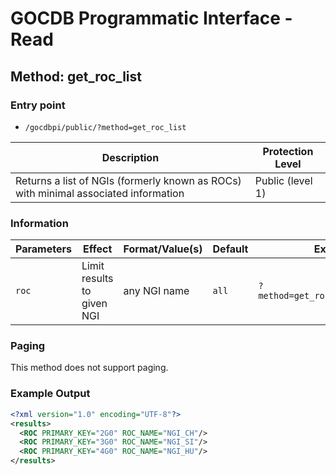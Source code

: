 # GOCDB Programmatic Interface - Read

## Method: get_roc_list

### Entry point

- `/gocdbpi/public/?method=get_roc_list`

| Description | Protection Level |
| - | - |
| Returns a list of NGIs (formerly known as ROCs) with minimal associated information  | Public (level 1) |

### Information

| Parameters | Effect | Format/Value(s) | Default | Example |
| - | - | - | - | - |
| `roc` | Limit results to given NGI | any NGI name | `all` | `?method=get_roc_list&roc=NGI_SI` |

### Paging

This method does not support paging.

### Example Output

```xml
<?xml version="1.0" encoding="UTF-8"?>
<results>
  <ROC PRIMARY_KEY="2G0" ROC_NAME="NGI_CH"/>
  <ROC PRIMARY_KEY="3G0" ROC_NAME="NGI_SI"/>
  <ROC PRIMARY_KEY="4G0" ROC_NAME="NGI_HU"/>
</results>
```
